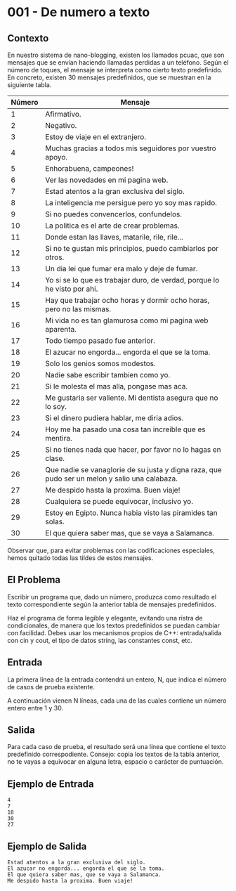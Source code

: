 # 001 - De numero a texto

## Contexto

En nuestro sistema de nano-blogging, existen los llamados pcuac, que son mensajes que se envían haciendo llamadas perdidas a un teléfono. Según el número de toques, el mensaje se interpreta como cierto texto predefinido.
En concreto, existen 30 mensajes predefinidos, que se muestran en la siguiente tabla.

| Número | Mensaje |
| --- | --- |
| 1 | Afirmativo. |
| 2 | Negativo. |
| 3 | Estoy de viaje en el extranjero. |
| 4 | Muchas gracias a todos mis seguidores por vuestro apoyo. |
| 5 | Enhorabuena, campeones! |
| 6 | Ver las novedades en mi pagina web. |
| 7 | Estad atentos a la gran exclusiva del siglo. |
| 8	|La inteligencia me persigue pero yo soy mas rapido. |
| 9	|Si no puedes convencerlos, confundelos. |
| 10 | La politica es el arte de crear problemas. |
| 11 | Donde estan las llaves, matarile, rile, rile... |
| 12 | Si no te gustan mis principios, puedo cambiarlos por otros. |
| 13 | Un dia lei que fumar era malo y deje de fumar. |
| 14 | Yo si se lo que es trabajar duro, de verdad, porque lo he visto por ahi. |
| 15 | Hay que trabajar ocho horas y dormir ocho horas, pero no las mismas. |
| 16 | Mi vida no es tan glamurosa como mi pagina web aparenta. |
| 17 | Todo tiempo pasado fue anterior. |
| 18 | El azucar no engorda... engorda el que se la toma. |
| 19 | Solo los genios somos modestos. |
| 20 | Nadie sabe escribir tambien como yo. |
| 21 | Si le molesta el mas alla, pongase mas aca. |
| 22 | Me gustaria ser valiente. Mi dentista asegura que no lo soy. |
| 23 | Si el dinero pudiera hablar, me diria adios. |
| 24 | Hoy me ha pasado una cosa tan increible que es mentira. |
| 25 | Si no tienes nada que hacer, por favor no lo hagas en clase. |
| 26 | Que nadie se vanaglorie de su justa y digna raza, que pudo ser un melon y salio una calabaza. |
| 27 | Me despido hasta la proxima. Buen viaje! |
| 28 | Cualquiera se puede equivocar, inclusivo yo. |
| 29 | Estoy en Egipto. Nunca habia visto las piramides tan solas. |
| 30 | El que quiera saber mas, que se vaya a Salamanca. |

Observar que, para evitar problemas con las codificaciones especiales, hemos quitado todas las tildes de estos mensajes.

## El Problema

Escribir un programa que, dado un número, produzca como resultado el texto correspondiente según la anterior tabla de mensajes predefinidos. 

Haz el programa de forma legible y elegante, evitando una ristra de condicionales, de manera que los textos predefinidos se puedan cambiar con facilidad. Debes usar los mecanismos propios de C++: entrada/salida con cin y cout, el tipo de datos string, las constantes const, etc.

## Entrada

La primera línea de la entrada contendrá un entero, N, que indica el número de casos de prueba existente.

A continuación vienen N líneas, cada una de las cuales contiene un número entero entre 1 y 30.

## Salida

Para cada caso de prueba, el resultado será una línea que contiene el texto predefinido correspodiente. Consejo: copia los textos de la tabla anterior, no te vayas a equivocar en alguna letra, espacio o carácter de puntuación.

## Ejemplo de Entrada

```
4
7
18
30
27
```

## Ejemplo de Salida

```
Estad atentos a la gran exclusiva del siglo.
El azucar no engorda... engorda el que se la toma.
El que quiera saber mas, que se vaya a Salamanca.
Me despido hasta la proxima. Buen viaje!
```